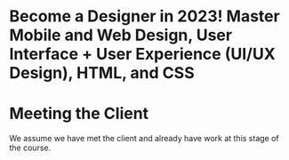 # Become a Designer in 2023! Master Mobile and Web Design, User Interface + User Experience (UI/UX Design), HTML, and CSS

# Meeting the Client
We assume we have met the client and already have work at this stage of the course.
